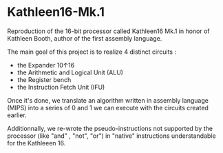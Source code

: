 # Kathleen16-Mk.1
Reproduction of the 16-bit processor called Kathleen16 Mk.1 in honor of Kathleen Booth, author of the first assembly language.

The main goal of this project is to realize 4 distinct circuits : 
  - the Expander 10↑16 
  - the Arithmetic and Logical Unit (ALU)
  - the Register bench
  - the Instruction Fetch Unit (IFU)
  
Once it's done, we translate an algorithm written in assembly language (MIPS) into a series of 0 and 1 we can execute with the circuits created earlier.

Additionnally, we re-wrote the pseudo-instructions not supported by the processor (like "and" , "not", "or") in "native" instructions understandable for the Kathleeen 16.
